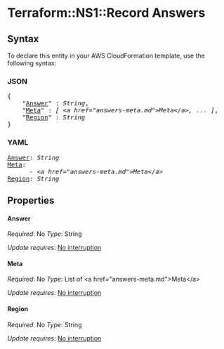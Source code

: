 # Terraform::NS1::Record Answers

## Syntax

To declare this entity in your AWS CloudFormation template, use the following syntax:

### JSON

<pre>
{
    "<a href="#answer" title="Answer">Answer</a>" : <i>String</i>,
    "<a href="#meta" title="Meta">Meta</a>" : <i>[ &lt;a href=&#34;answers-meta.md&#34;&gt;Meta&lt;/a&gt;, ... ]</i>,
    "<a href="#region" title="Region">Region</a>" : <i>String</i>
}
</pre>

### YAML

<pre>
<a href="#answer" title="Answer">Answer</a>: <i>String</i>
<a href="#meta" title="Meta">Meta</a>: <i>
      - &lt;a href=&#34;answers-meta.md&#34;&gt;Meta&lt;/a&gt;</i>
<a href="#region" title="Region">Region</a>: <i>String</i>
</pre>

## Properties

#### Answer

_Required_: No
_Type_: String

_Update requires_: [No interruption](https://docs.aws.amazon.com/AWSCloudFormation/latest/UserGuide/using-cfn-updating-stacks-update-behaviors.html#update-no-interrupt)

#### Meta

_Required_: No
_Type_: List of &lt;a href=&#34;answers-meta.md&#34;&gt;Meta&lt;/a&gt;

_Update requires_: [No interruption](https://docs.aws.amazon.com/AWSCloudFormation/latest/UserGuide/using-cfn-updating-stacks-update-behaviors.html#update-no-interrupt)

#### Region

_Required_: No
_Type_: String

_Update requires_: [No interruption](https://docs.aws.amazon.com/AWSCloudFormation/latest/UserGuide/using-cfn-updating-stacks-update-behaviors.html#update-no-interrupt)

